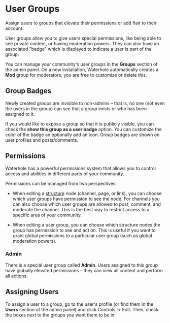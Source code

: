 # User Groups

Assign users to groups that elevate their permissions or add flair to their account.

User groups allow you to give users special permissions, like being able to see private content, or having moderation powers. They can also have an associated "badge" which is displayed to indicate a user is part of the group.

You can manage your community's user groups in the **Groups** section of the admin panel. On a new installation, Waterhole automatically creates a **Mod** group for moderators; you are free to customize or delete this.

## Group Badges

Newly created groups are invisible to non-admins – that is, no one (not even the users in the group) can see that a group exists or who has been assigned to it.

If you would like to expose a group so that it is publicly visible, you can check the **show this group as a user badge** option. You can customize the color of the badge an optionally add an icon. Group badges are shown on user profiles and posts/comments.

## Permissions

Waterhole has a powerful permissions system that allows you to control access and abilities in different parts of your community.

Permissions can be managed from two perspectives:

- When editing a [structure](./structure.md) node (channel, page, or link), you can choose which user groups have permission to see the node. For channels you can also choose which user groups are allowed to post, comment, and moderate the channel. This is the best way to restrict access to a specific area of your community.

- When editing a user group, you can choose which structure nodes the group has permission to see and act on. This is useful if you want to grant global permissions to a particular user group (such as global moderation powers).

### Admin

There is a special user group called **Admin**. Users assigned to this group have globally elevated permissions – they can view all content and perform all actions.

## Assigning Users

To assign a user to a group, go to the user's profile (or find them in the **Users** section of the admin panel) and click Controls → Edit. Then, check the boxes next to the groups you want them to be in.
